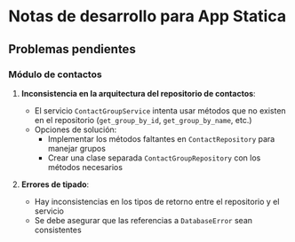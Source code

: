 # Notas de desarrollo para App Statica

## Problemas pendientes

### Módulo de contactos

1. **Inconsistencia en la arquitectura del repositorio de contactos**:
   - El servicio `ContactGroupService` intenta usar métodos que no existen en el repositorio (`get_group_by_id`, `get_group_by_name`, etc.)
   - Opciones de solución:
     - Implementar los métodos faltantes en `ContactRepository` para manejar grupos
     - Crear una clase separada `ContactGroupRepository` con los métodos necesarios

2. **Errores de tipado**:
   - Hay inconsistencias en los tipos de retorno entre el repositorio y el servicio
   - Se debe asegurar que las referencias a `DatabaseError` sean consistentes
